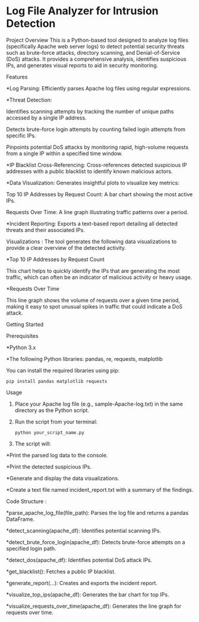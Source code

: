 # Log File Analyzer for Intrusion Detection

Project Overview
This is a Python-based tool designed to analyze log files (specifically Apache web server logs) to detect potential security threats such as brute-force attacks, directory scanning, and Denial-of-Service (DoS) attacks. It provides a comprehensive analysis, identifies suspicious IPs, and generates visual reports to aid in security monitoring.

Features

*Log Parsing: Efficiently parses Apache log files using regular expressions.

*Threat Detection:

   Identifies scanning attempts by tracking the number of unique paths accessed by a single IP address.

   Detects brute-force login attempts by counting failed login attempts from specific IPs.

   Pinpoints potential DoS attacks by monitoring rapid, high-volume requests from a single IP within a specified time window.

*IP Blacklist Cross-Referencing: Cross-references detected suspicious IP addresses with a public blacklist to identify known malicious actors.

*Data Visualization: Generates insightful plots to visualize key metrics:

   Top 10 IP Addresses by Request Count: A bar chart showing the most active IPs.

   Requests Over Time: A line graph illustrating traffic patterns over a period.

*Incident Reporting: Exports a text-based report detailing all detected threats and their associated IPs.


Visualizations : The tool generates the following data visualizations to provide a clear overview of the detected activity.

*Top 10 IP Addresses by Request Count

   This chart helps to quickly identify the IPs that are generating the most traffic, which can often be an indicator of malicious activity or heavy usage.

*Requests Over Time

   This line graph shows the volume of requests over a given time period, making it easy to spot unusual spikes in traffic that could indicate a DoS attack.


Getting Started

Prerequisites
 
 *Python 3.x

 *The following Python libraries: pandas, re, requests, matplotlib

You can install the required libraries using pip:

    pip install pandas matplotlib requests

Usage

1. Place your Apache log file (e.g., sample-Apache-log.txt) in the same directory as the Python script.

2. Run the script from your terminal:

       python your_script_name.py

3. The script will:

 *Print the parsed log data to the console.

 *Print the detected suspicious IPs.

 *Generate and display the data visualizations.

 *Create a text file named incident_report.txt with a summary of the findings.

Code Structure :

*parse_apache_log_file(file_path): Parses the log file and returns a pandas DataFrame.

*detect_scanning(apache_df): Identifies potential scanning IPs.

*detect_brute_force_login(apache_df): Detects brute-force attempts on a specified login path.

*detect_dos(apache_df): Identifies potential DoS attack IPs.

*get_blacklist(): Fetches a public IP blacklist.

*generate_report(...): Creates and exports the incident report.

*visualize_top_ips(apache_df): Generates the bar chart for top IPs.

*visualize_requests_over_time(apache_df): Generates the line graph for requests over time.
